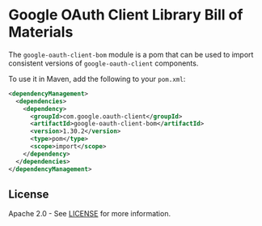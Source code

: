 # Google OAuth Client Library Bill of Materials

The `google-oauth-client-bom` module is a pom that can be used to import consistent 
versions of `google-oauth-client` components.

To use it in Maven, add the following to your `pom.xml`:

[//]: # ({x-version-update-start:google-oauth-client:released})
```xml
<dependencyManagement>
  <dependencies>
    <dependency>
      <groupId>com.google.oauth-client</groupId>
      <artifactId>google-oauth-client-bom</artifactId>
      <version>1.30.2</version>
      <type>pom</type>
      <scope>import</scope>
    </dependency>
  </dependencies>
</dependencyManagement>
```
[//]: # ({x-version-update-end})

## License

Apache 2.0 - See [LICENSE] for more information.

[LICENSE]: https://github.com/googleapis/google-oauth-java-client/blob/master/LICENSE
